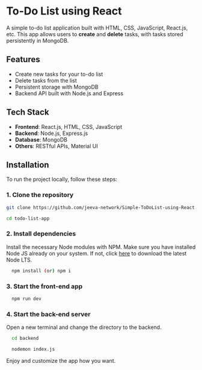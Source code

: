 # To-Do List using React

A simple to-do list application built with HTML, CSS, JavaScript, React.js, etc. This app allows users to **create** and **delete** tasks, with tasks stored persistently in MongoDB.

## Features

- Create new tasks for your to-do list
- Delete tasks from the list
- Persistent storage with MongoDB
- Backend API built with Node.js and Express

## Tech Stack

- **Frontend**: React.js, HTML, CSS, JavaScript
- **Backend**: Node.js, Express.js
- **Database**: MongoDB
- **Others**:  RESTful APIs, Material UI

## Installation

To run the project locally, follow these steps:

### 1. Clone the repository

```bash
git clone https://github.com/jeeva-network/Simple-ToDoList-using-React.git

cd todo-list-app
```

### 2. Install dependencies

Install the necessary Node modules with NPM. Make sure you have installed Node JS already on your system. If not, click [here](https://nodejs.org/en/download) to download the latest Node LTS.

```bash
  npm install (or) npm i
```

### 3. Start the front-end app

```bash
  npm run dev
```

### 4. Start the back-end server

Open a new terminal and change the directory to the backend.

```bash
  cd backend

  nodemon index.js
```
Enjoy and customize the app how you want.
    
